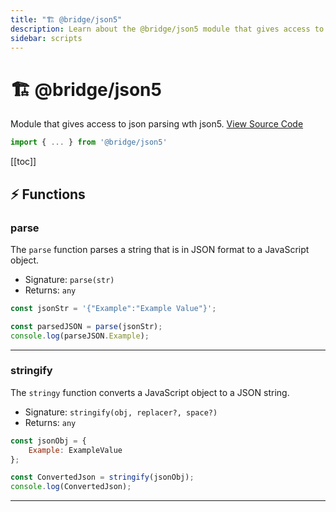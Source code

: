 ```yaml
---
title: "🏗️ @bridge/json5"
description: Learn about the @bridge/json5 module that gives access to json parsing wth json5.
sidebar: scripts
---
```


# 🏗️ @bridge/json5

Module that gives access to json parsing wth json5.
[View Source Code](https://github.com/bridge-core/editor/blob/main/src/components/Extensions/Scripts/Modules/json5.ts)
```js
import { ... } from '@bridge/json5'
```

[[toc]]

## ⚡ Functions

### parse
The `parse` function parses a string that is in JSON format to a JavaScript object.

- Signature: `parse(str)`
- Returns: `any`

```js
const jsonStr = '{"Example":"Example Value"}';

const parsedJSON = parse(jsonStr);
console.log(parseJSON.Example);
```

---

### stringify
The `stringy` function converts a JavaScript object to a JSON string.

- Signature: `stringify(obj, replacer?, space?)`
- Returns: `any`

```js
const jsonObj = {
    Example: ExampleValue
};

const ConvertedJson = stringify(jsonObj);
console.log(ConvertedJson);
```

---